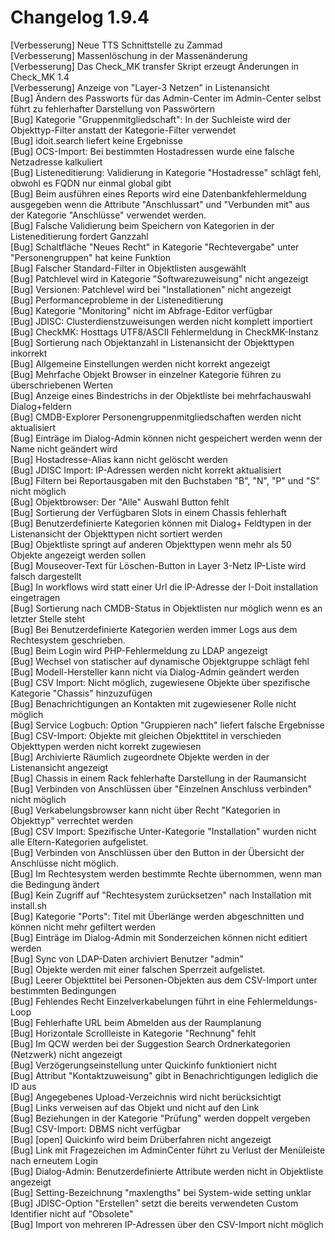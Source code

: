 # Changelog 1.9.4

[Verbesserung] Neue TTS Schnittstelle zu Zammad  
[Verbesserung] Massenlöschung in der Massenänderung  
[Verbesserung] Das Check_MK transfer Skript erzeugt Änderungen in Check_MK 1.4  
[Verbesserung] Anzeige von "Layer-3 Netzen" in Listenansicht  
[Bug] Ändern des Passworts für das Admin-Center im Admin-Center selbst führt zu fehlerhafter Darstellung von Passwörtern  
[Bug] Kategorie "Gruppenmitgliedschaft": In der Suchleiste wird der Objekttyp-Filter anstatt der Kategorie-Filter verwendet  
[Bug] idoit.search liefert keine Ergebnisse  
[Bug] OCS-Import: Bei bestimmten Hostadressen wurde eine falsche Netzadresse kalkuliert  
[Bug] Listeneditierung: Validierung in Kategorie "Hostadresse" schlägt fehl, obwohl es FQDN nur einmal global gibt  
[Bug] Beim ausführen eines Reports wird eine Datenbankfehlermeldung ausgegeben wenn die Attribute "Anschlussart" und "Verbunden mit" aus der Kategorie "Anschlüsse" verwendet werden.  
[Bug] Falsche Validierung beim Speichern von Kategorien in der Listeneditierung fordert Ganzzahl  
[Bug] Schaltfläche "Neues Recht" in Kategorie "Rechtevergabe" unter "Personengruppen" hat keine Funktion  
[Bug] Falscher Standard-Filter in Objektlisten ausgewählt  
[Bug] Patchlevel wird in Kategorie "Softwarezuweisung" nicht angezeigt  
[Bug] Versionen: Patchlevel wird bei "Installationen" nicht angezeigt  
[Bug] Performanceprobleme in der Listeneditierung  
[Bug] Kategorie "Monitoring" nicht im Abfrage-Editor verfügbar  
[Bug] JDISC: Clusterdienstzuweisungen werden nicht komplett importiert  
[Bug] CheckMK: Hosttags UTF8/ASCII Fehlermeldung in CheckMK-Instanz  
[Bug] Sortierung nach Objektanzahl in Listenansicht der Objekttypen inkorrekt  
[Bug] Allgemeine Einstellungen werden nicht korrekt angezeigt  
[Bug] Mehrfache Objekt Browser in einzelner Kategorie führen zu überschriebenen Werten  
[Bug] Anzeige eines Bindestrichs in der Objektliste bei mehrfachauswahl Dialog+feldern  
[Bug] CMDB-Explorer Personengruppenmitgliedschaften werden nicht aktualisiert  
[Bug] Einträge im Dialog-Admin können nicht gespeichert werden wenn der Name nicht geändert wird  
[Bug] Hostadresse-Alias kann nicht gelöscht werden  
[Bug] JDISC Import: IP-Adressen werden nicht korrekt aktualisiert  
[Bug] Filtern bei Reportausgaben mit den Buchstaben "B", "N", "P" und "S" nicht möglich  
[Bug] Objektbrowser: Der "Alle" Auswahl Button fehlt  
[Bug] Sortierung der Verfügbaren Slots in einem Chassis fehlerhaft  
[Bug] Benutzerdefinierte Kategorien können mit Dialog+ Feldtypen in der Listenansicht der Objekttypen nicht sortiert werden  
[Bug] Objektliste springt auf anderen Objekttypen wenn mehr als 50 Objekte angezeigt werden sollen  
[Bug] Mouseover-Text für Löschen-Button in Layer 3-Netz IP-Liste wird falsch dargestellt  
[Bug] In workflows wird statt einer Url die IP-Adresse der I-Doit installation eingetragen  
[Bug] Sortierung nach CMDB-Status in Objektlisten nur möglich wenn es an letzter Stelle steht  
[Bug] Bei Benutzerdefinierte Kategorien werden immer Logs aus dem Rechtesystem geschrieben.  
[Bug] Beim Login wird PHP-Fehlermeldung zu LDAP angezeigt  
[Bug] Wechsel von statischer auf dynamische Objektgruppe schlägt fehl  
[Bug] Modell-Hersteller kann nicht via Dialog-Admin geändert werden  
[Bug] CSV Import: Nicht möglich, zugewiesene Objekte über spezifische Kategorie "Chassis" hinzuzufügen  
[Bug] Benachrichtigungen an Kontakten mit zugewiesener Rolle nicht möglich  
[Bug] Service Logbuch: Option "Gruppieren nach" liefert falsche Ergebnisse  
[Bug] CSV-Import: Objekte mit gleichen Objekttitel in verschieden Objekttypen werden nicht korrekt zugewiesen  
[Bug] Archivierte Räumlich zugeordnete Objekte werden in der Listenansicht angezeigt  
[Bug] Chassis in einem Rack fehlerhafte Darstellung in der Raumansicht  
[Bug] Verbinden von Anschlüssen über "Einzelnen Anschluss verbinden" nicht möglich  
[Bug] Verkabelungsbrowser kann nicht über Recht "Kategorien in Objekttyp" verrechtet werden  
[Bug] CSV Import: Spezifische Unter-Kategorie "Installation" wurden nicht alle Eltern-Kategorien aufgelistet.  
[Bug] Verbinden von Anschlüssen über den Button in der Übersicht der Anschlüsse nicht möglich.  
[Bug] Im Rechtesystem werden bestimmte Rechte übernommen, wenn man die Bedingung ändert  
[Bug] Kein Zugriff auf "Rechtesystem zurücksetzen" nach Installation mit install.sh  
[Bug] Kategorie "Ports": Titel mit Überlänge werden abgeschnitten und können nicht mehr gefiltert werden  
[Bug] Einträge im Dialog-Admin mit Sonderzeichen können nicht editiert werden  
[Bug] Sync von LDAP-Daten archiviert Benutzer "admin"  
[Bug] Objekte werden mit einer falschen Sperrzeit aufgelistet.  
[Bug] Leerer Objekttitel bei Personen-Objekten aus dem CSV-Import unter bestimmten Bedingungen  
[Bug] Fehlendes Recht Einzelverkabelungen führt in eine Fehlermeldungs-Loop  
[Bug] Fehlerhafte URL beim Abmelden aus der Raumplanung  
[Bug] Horizontale Scrollleiste in Kategorie "Rechnung" fehlt  
[Bug] Im QCW werden bei der Suggestion Search Ordnerkategorien (Netzwerk) nicht angezeigt  
[Bug] Verzögerungseinstellung unter Quickinfo funktioniert nicht  
[Bug] Attribut "Kontaktzuweisung" gibt in Benachrichtigungen lediglich die ID aus  
[Bug] Angegebenes Upload-Verzeichnis wird nicht berücksichtigt  
[Bug] Links verweisen auf das Objekt und nicht auf den Link  
[Bug] Beziehungen in der Kategorie "Prüfung" werden doppelt vergeben  
[Bug] CSV-Import: DBMS nicht verfügbar  
[Bug] [open] Quickinfo wird beim Drüberfahren nicht angezeigt  
[Bug] Link mit Fragezeichen im AdminCenter führt zu Verlust der Menüleiste nach erneutem Login  
[Bug] Dialog-Admin: Benutzerdefinierte Attribute werden nicht in Objektliste angezeigt  
[Bug] Setting-Bezeichnung "maxlengths" bei System-wide setting unklar  
[Bug] JDISC-Option "Erstellen" setzt die bereits verwendeten Custom Identifier nicht auf "Obsolete"  
[Bug] Import von mehreren IP-Adressen über den CSV-Import nicht möglich  